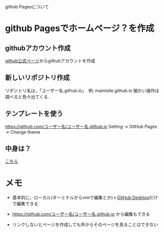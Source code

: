 github Pagesについて

# github Pagesでホームページ？を作成
## githubアカウント作成
[github公式ページ](https://github.com)からgithubアカウントを作成
## 新しいリポジトリ作成
リポジトリ名は，「ユーザー名.github.io」　例: mamisite.github.io
細かい操作は調べると色々出てくる．
## テンプレートを使う
https://github.com/ユーザー名/ユーザー名.github.io
Setting -> GitHub Pages -> Change theme
## 中身は？
[こちら](https://github.com/mamisite/mamisite.github.io)

# メモ
- 基本的に，ローカル(ターミナルからvimで編集とか)＋[GitHub Desktop](https://desktop.github.com)だけで編集できる
- https://github.com/ユーザー名/ユーザー名.github.io から編集もできる

- リンクしないとページを作成しても外からそのページを見ることはできない



